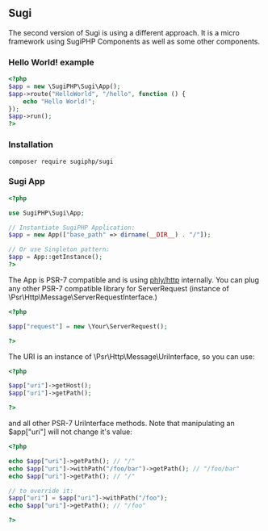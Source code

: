 ## Sugi ##

The second version of Sugi is using a different approach. It is a micro framework using SugiPHP Components as well as some other components.

### Hello World! example ###

```php
<?php
$app = new \SugiPHP\Sugi\App();
$app->route("HelloWorld", "/hello", function () {
    echo "Hello World!";
});
$app->run();
?>
```

### Installation ###

```cli
composer require sugiphp/sugi
```


### Sugi App ###

```php
<?php

use SugiPHP\Sugi\App;

// Instantiate SugiPHP Application:
$app = new App(["base_path" => dirname(__DIR__) . "/"]);

// Or use Singleton pattern:
$app = App::getInstance();
?>
```

The App is PSR-7 compatible and is using [phly/http](https://github.com/phly/http) internally. You can plug any other PSR-7 compatible library for ServerRequest (instance of \Psr\Http\Message\ServerRequestInterface.)

```php
<?php

$app["request"] = new \Your\ServerRequest();

?>
```

The URI is an instance of \Psr\Http\Message\UriInterface, so you can use:

```php
<?php

$app["uri"]->getHost();
$app["uri"]->getPath();

?>
```
and all other PSR-7 UriInterface methods. Note that manipulating an $app["uri"] will not change it's value:

```php
<?php

echo $app["uri"]->getPath(); // "/"
echo $app["uri"]->withPath("/foo/bar")->getPath(); // "/foo/bar"
echo $app["uri"]->getPath(); // "/"

// to override it:
$app["uri"] = $app["uri"]->withPath("/foo");
echo $app["uri"]->getPath(); // "/foo"

?>
```
